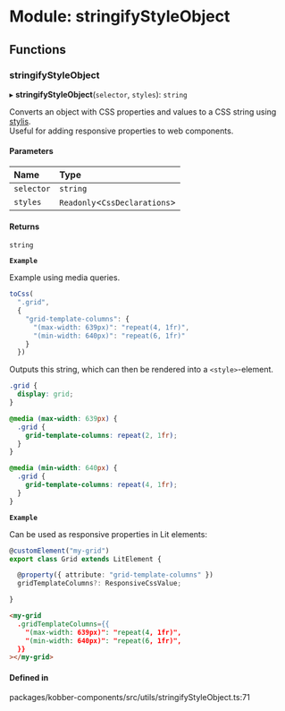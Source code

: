 # Module: stringifyStyleObject

## Functions

### stringifyStyleObject

▸ **stringifyStyleObject**(`selector`, `styles`): `string`

Converts an object with CSS properties and values to a CSS string using <a href="https://stylis.js.org/">stylis</a>.<br />
Useful for adding responsive properties to web components.

#### Parameters

| Name | Type |
| :------ | :------ |
| `selector` | `string` |
| `styles` | `Readonly`\<`CssDeclarations`\> |

#### Returns

`string`

**`Example`**

Example using media queries.

```ts
toCss(
  ".grid",
  {
    "grid-template-columns": {
      "(max-width: 639px)": "repeat(4, 1fr)",
      "(min-width: 640px)": "repeat(6, 1fr)"
    }
  })
```

Outputs this string, which can then be rendered into a `<style>`-element.

```css
.grid {
  display: grid;
}

@media (max-width: 639px) {
  .grid {
    grid-template-columns: repeat(2, 1fr);
  }
}

@media (min-width: 640px) {
  .grid {
    grid-template-columns: repeat(4, 1fr);
  }
}
```

**`Example`**

Can be used as responsive properties in Lit elements:

```ts
@customElement("my-grid")
export class Grid extends LitElement {

  @property({ attribute: "grid-template-columns" })
  gridTemplateColumns?: ResponsiveCssValue;

}
```

```html
<my-grid
  .gridTemplateColumns={{
    "(max-width: 639px)": "repeat(4, 1fr)",
    "(min-width: 640px)": "repeat(6, 1fr)",
  }}
></my-grid>
```

#### Defined in

packages/kobber-components/src/utils/stringifyStyleObject.ts:71

